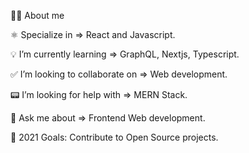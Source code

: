 👨‍💻 About me

⚛️ Specialize in => React and Javascript.

💡 I’m currently learning => GraphQL, Nextjs, Typescript.

✅ I’m looking to collaborate on => Web development.

📟 I’m looking for help with => MERN Stack.

💬 Ask me about => Frontend Web development.

🎯 2021 Goals: Contribute to Open Source projects.
